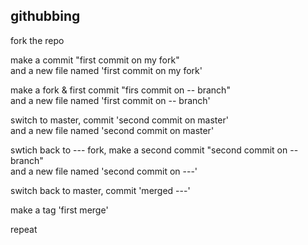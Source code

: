 ## githubbing

fork the repo

make a commit "first commit on my fork"  
and a new file named 'first commit on my fork'

make a fork & first commit "firs commit on -- branch"  
and a new file named 'first commit on -- branch'

switch to master, commit 'second commit on master'  
and a new file named 'second commit on master'

swtich back to --- fork, make a second commit "second commit on -- branch"  
and a new file named 'second commit on ---'

switch back to master, commit 'merged ---'  

make a tag 'first merge'

repeat 

